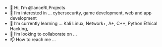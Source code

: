 - 👋 Hi, I’m @lanceRLProjects
- 👀 I’m interested in ... cybersecurity, game development, web and app development
- 🌱 I’m currently learning ... Kali Linux, Network+, A+, C++, Python Ethical Hacking, 
- 💞️ I’m looking to collaborate on ...
- 📫 How to reach me ...

<!---
lanceRLProjects/lanceRLProjects is a ✨ special ✨ repository because its `README.md` (this file) appears on your GitHub profile.
You can click the Preview link to take a look at your changes.
--->
